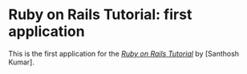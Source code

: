 # Ruby on Rails Tutorial: first application

This is the first application for the
[*Ruby on Rails Tutorial*](http://railstutorial.org/)
by [Santhosh Kumar].